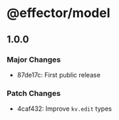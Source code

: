 # @effector/model

## 1.0.0

### Major Changes

- 87de17c: First public release

### Patch Changes

- 4caf432: Improve `kv.edit` types
